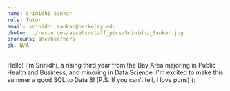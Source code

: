 ```yaml
---
name: Srinidhi Sankar
role: Tutor
email: srinidhi.sankar@berkeley.edu
photo: ../resources/assets/staff_pics/Srinidhi_Sankar.jpg
pronouns: she/her/hers
oh: N/A
---
```


Hello! I'm Srinidhi, a rising third year from the Bay Area majoring in Public Health and Business, and minoring in Data Science. I'm excited to make this summer a good SQL to Data 8! (P.S. If you can’t tell, I love puns) (:
